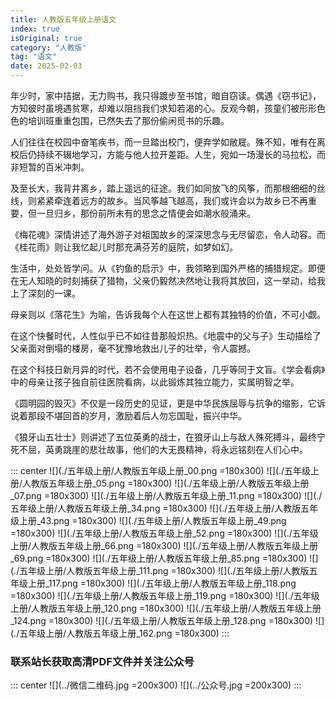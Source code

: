 ```yaml
---
title: 人教版五年级上册语文
index: true
isOriginal: true
category: "人教版"
tag: "语文"
date: 2025-02-03
---
```


年少时，家中拮据，无力购书，我只得踱步至书馆，暗自窃读。偶遇《窃书记》，方知彼时虽境遇贫寒，却难以阻挡我们求知若渴的心。反观今朝，孩童们被形形色色的培训班重重包围，已然失去了那份偷闲觅书的乐趣。

人们往往在校园中奋笔疾书，而一旦踏出校门，便弃学如敝屣。殊不知，唯有在离校后仍持续不辍地学习，方能与他人拉开差距。人生，宛如一场漫长的马拉松，而非短暂的百米冲刺。

及至长大，我背井离乡，踏上遥远的征途。我们如同放飞的风筝，而那根细细的丝线，则紧紧牵连着远方的故乡。当风筝越飞越高，我们或许会以为故乡已不再重要，但一旦归乡，那份前所未有的思念之情便会如潮水般涌来。

《梅花魂》深情讲述了海外游子对祖国故乡的深深思念与无尽留恋，令人动容。而《桂花雨》则让我忆起儿时那充满芬芳的庭院，如梦如幻。

生活中，处处皆学问。从《钓鱼的启示》中，我领略到国外严格的捕猎规定。即便在无人知晓的时刻捕获了猎物，父亲仍毅然决然地让我将其放回，这一举动，给我上了深刻的一课。

母亲则以《落花生》为喻，告诉我每个人在这世上都有其独特的价值，不可小觑。

在这个快餐时代，人性似乎已不如往昔那般炽热。《地震中的父与子》生动描绘了父亲面对倒塌的楼房，毫不犹豫地救出儿子的壮举，令人震撼。

在这个科技日新月异的时代，若不会使用电子设备，几乎等同于文盲。《学会看病》中的母亲让孩子独自前往医院看病，以此锻炼其独立能力，实属明智之举。

《圆明园的毁灭》不仅是一段历史的见证，更是中华民族屈辱与抗争的缩影，它诉说着那段不堪回首的岁月，激励着后人勿忘国耻，振兴中华。

《狼牙山五壮士》则讲述了五位英勇的战士，在狼牙山上与敌人殊死搏斗，最终宁死不屈，英勇跳崖的悲壮故事，他们的大无畏精神，将永远铭刻在人们心中。

::: center
![](./五年级上册/人教版五年级上册_00.png =180x300)
![](./五年级上册/人教版五年级上册_05.png =180x300)
![](./五年级上册/人教版五年级上册_07.png =180x300)
![](./五年级上册/人教版五年级上册_11.png =180x300)
![](./五年级上册/人教版五年级上册_34.png =180x300)
![](./五年级上册/人教版五年级上册_43.png =180x300)
![](./五年级上册/人教版五年级上册_49.png =180x300)
![](./五年级上册/人教版五年级上册_52.png =180x300)
![](./五年级上册/人教版五年级上册_66.png =180x300)
![](./五年级上册/人教版五年级上册_69.png =180x300)
![](./五年级上册/人教版五年级上册_85.png =180x300)
![](./五年级上册/人教版五年级上册_111.png =180x300)
![](./五年级上册/人教版五年级上册_117.png =180x300)
![](./五年级上册/人教版五年级上册_118.png =180x300)
![](./五年级上册/人教版五年级上册_119.png =180x300)
![](./五年级上册/人教版五年级上册_120.png =180x300)
![](./五年级上册/人教版五年级上册_124.png =180x300)
![](./五年级上册/人教版五年级上册_128.png =180x300)
![](./五年级上册/人教版五年级上册_162.png =180x300)
:::

### 联系站长获取高清PDF文件并关注公众号
::: center
![](../微信二维码.jpg =200x300)
![](../公众号.jpg =200x300)
:::
